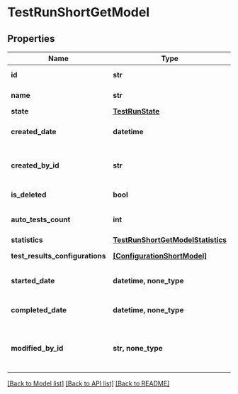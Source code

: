 # TestRunShortGetModel


## Properties
Name | Type | Description | Notes
------------ | ------------- | ------------- | -------------
**id** | **str** | Unique ID of the test run | 
**name** | **str** | Name of the test run | 
**state** | [**TestRunState**](TestRunState.md) |  | 
**created_date** | **datetime** | Date when the test run was created | 
**created_by_id** | **str** | Unique ID of user who created the test run | 
**is_deleted** | **bool** | Is the test run is deleted | 
**auto_tests_count** | **int** | Number of AutoTests run in the test run | 
**statistics** | [**TestRunShortGetModelStatistics**](TestRunShortGetModelStatistics.md) |  | 
**test_results_configurations** | [**[ConfigurationShortModel]**](ConfigurationShortModel.md) | Test results configurations | 
**started_date** | **datetime, none_type** | Date when the test run was started | [optional] 
**completed_date** | **datetime, none_type** | Completion date of the test run | [optional] 
**modified_by_id** | **str, none_type** | Unique ID of user who modified the test run last time | [optional] 

[[Back to Model list]](../README.md#documentation-for-models) [[Back to API list]](../README.md#documentation-for-api-endpoints) [[Back to README]](../README.md)


